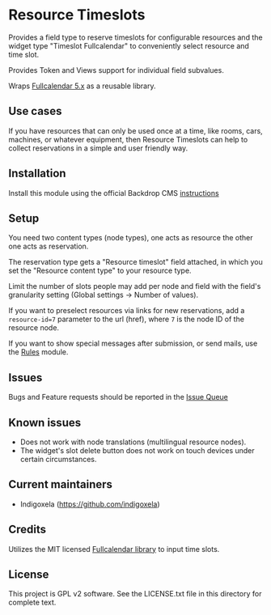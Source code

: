 # Resource Timeslots

Provides a field type to reserve timeslots for configurable resources and the
 widget type "Timeslot Fullcalendar" to conveniently select resource and time
 slot.

Provides Token and Views support for individual field subvalues.

Wraps [Fullcalendar 5.x](https://fullcalendar.io) as a reusable library.


## Use cases

If you have resources that can only be used once at a time, like rooms, cars,
 machines, or whatever equipment, then Resource Timeslots can help to collect
 reservations in a simple and user friendly way.

## Installation

Install this module using the official Backdrop CMS [instructions](https://backdropcms.org/guide/modules)

## Setup

You need two content types (node types), one acts as resource the other one acts
 as reservation.

The reservation type gets a "Resource timeslot" field attached, in which you
 set the "Resource content type" to your resource type.

Limit the number of slots people may add per node and field with the field's
 granularity setting (Global settings -> Number of values).

If you want to preselect resources via links for new reservations, add a
 `resource-id=7` parameter to the url (href), where `7` is the node ID of the
 resource node.

If you want to show special messages after submission, or send mails, use
 the [Rules](https://backdropcms.org/project/rules) module.

## Issues

Bugs and Feature requests should be reported in the [Issue Queue](https://github.com/backdrop-contrib/resource_timeslots/issues)

## Known issues

- Does not work with node translations (multilingual resource nodes).
- The widget's slot delete button does not work on touch devices under certain
 circumstances.

## Current maintainers

* Indigoxela (https://github.com/indigoxela)

## Credits

Utilizes the MIT licensed [Fullcalendar library](https://github.com/fullcalendar/fullcalendar) to input time slots.

## License

This project is GPL v2 software. See the LICENSE.txt file in this directory for complete text.

